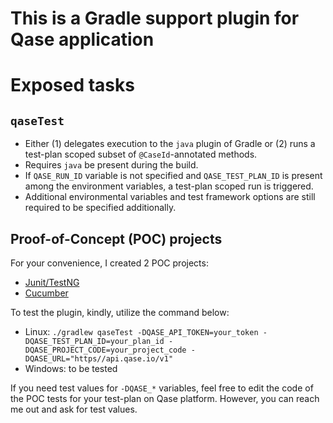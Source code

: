 # This is a Gradle support plugin for Qase application

# Exposed tasks

## `qaseTest`
  - Either (1) delegates execution to the `java` plugin of Gradle or (2) runs a test-plan scoped subset of `@CaseId`-annotated methods.
  - Requires `java` be present during the build.
  - If `QASE_RUN_ID` variable is not specified and `QASE_TEST_PLAN_ID` is present among the environment variables, a test-plan scoped run is triggered.
  - Additional environmental variables and test framework options are still required to be specified additionally.

## Proof-of-Concept (POC) projects

For your convenience, I created 2 POC projects:

- [Junit/TestNG](https://github.com/mbirintsev/qase-java/qase-gradle-plugin-poc-junit)
- [Cucumber](https://github.com/mbirintsev/qase-java/qase-gradle-plugin-poc-cucumber)

To test the plugin, kindly, utilize the command below:

* Linux: `./gradlew qaseTest -DQASE_API_TOKEN=your_token -DQASE_TEST_PLAN_ID=your_plan_id -DQASE_PROJECT_CODE=your_project_code -DQASE_URL="https//api.qase.io/v1"`
* Windows: to be tested

If you need test values for `-DQASE_*` variables, feel free to edit the code of the POC tests for your test-plan on Qase platform. However, you can reach me out and ask for test values. 
